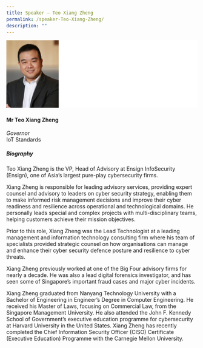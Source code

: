 ```yaml
---
title: Speaker – Teo Xiang Zheng
permalink: /speaker-Teo-Xiang-Zheng/
description: ""
---
```

![](/images/Speakers/Teo%20Xiang%20Zheng.jpg)

#### **Mr Teo Xiang Zheng**

*Governor*  
IoT Standards

##### **Biography**
Teo Xiang Zheng is the VP, Head of Advisory at Ensign InfoSecurity (Ensign), one of Asia’s largest pure-play cybersecurity firms.
 
Xiang Zheng is responsible for leading advisory services, providing expert counsel and advisory to leaders on cyber security strategy, enabling them to make informed risk management decisions and improve their cyber readiness and resilience across operational and technological domains. He personally leads special and complex projects with multi-disciplinary teams, helping customers achieve their mission objectives.  
 
Prior to this role, Xiang Zheng was the Lead Technologist at a leading management and information technology consulting firm where his team of specialists provided strategic counsel on how organisations can manage and enhance their cyber security defence posture and resilience to cyber threats. 
 
Xiang Zheng previously worked at one of the Big Four advisory firms for nearly a decade. He was also a lead digital forensics investigator, and has seen some of Singapore’s important fraud cases and major cyber incidents. 
 
Xiang Zheng graduated from Nanyang Technology University with a Bachelor of Engineering in Engineer’s Degree in Computer Engineering. He received his Master of Laws, focusing on Commercial Law, from the Singapore Management University. He also attended the John F. Kennedy School of Government’s executive education programme for cybersecurity at Harvard University in the United States. Xiang Zheng has recently completed the Chief Information Security Officer (CISO) Certificate (Executive Education) Programme with the Carnegie Mellon University.
